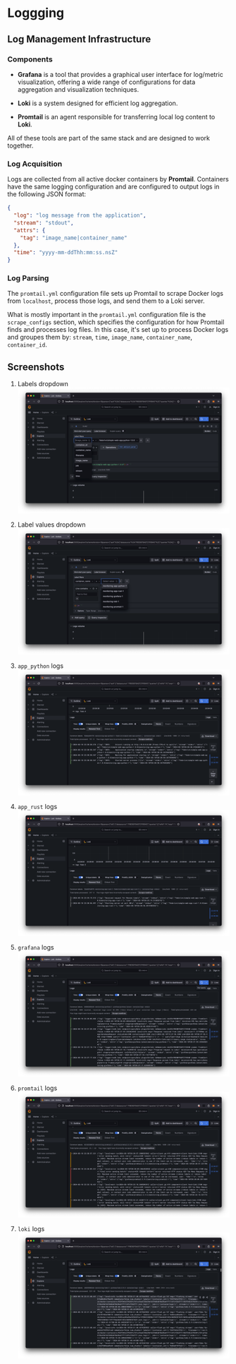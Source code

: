 # Loggging

## Log Management Infrastructure

### Components

- **Grafana** is a tool that provides a graphical user interface for log/metric
  visualization, offering a wide range of configurations for data aggregation
  and visualization techniques.

- **Loki** is a system designed for efficient log aggregation.

- **Promtail** is an agent responsible for transferring local log content to
  **Loki**.

All of these tools are part of the same stack and are designed to work together.

### Log Acquisition

Logs are collected from all active docker containers by **Promtail**. Containers
have the same logging configuration and are configured to output logs in the
following JSON format:

```json
{
  "log": "log message from the application",
  "stream": "stdout",
  "attrs": {
    "tag": "image_name|container_name"
  },
  "time": "yyyy-mm-ddThh:mm:ss.nsZ"
}
```

### Log Parsing

The `promtail.yml` configuration file sets up Promtail to scrape Docker logs
from `localhost`, process those logs, and send them to a Loki server.

What is mostly important in the `promtail.yml` configuration file is the
`scrape_configs` section, which specifies the configuration for how Promtail
finds and processes log files. In this case, it's set up to process Docker logs
and groupes them by: `stream`, `time`, `image_name`, `container_name`,
`container_id`.

## Screenshots

1. Labels dropdown
    ![label-dropdown](assets/labels.png)

1. Label values dropdown
    ![label-values](assets/label-values.png)

1. `app_python` logs
    ![app-python](assets/app-python.png)

1. `app_rust` logs
    ![app-rust](assets/app-rust.png)

1. `grafana` logs
    ![grafana](assets/grafana.png)

1. `promtail` logs
    ![promtail](assets/promtail.png)

1. `loki` logs
    ![loki](assets/loki.png)
